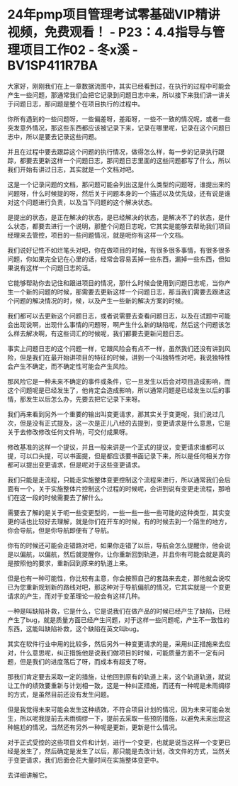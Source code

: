 # 24年pmp项目管理考试零基础VIP精讲视频，免费观看！ - P23：4.4指导与管理项目工作02 - 冬x溪 - BV1SP411R7BA

大家好，刚刚我们在上一章数据流图中，其实已经看到过，在执行的过程中可能会产生一些问题，那通常我们会把它记录到问题日志中来，所以接下来我们讲一讲关于问题日志，那问题是整个在项目执行的过程中。

你所有遇到的一些问题呀，一些偏差呀，差距呀，一些不一致的情况呢，或者一些突发意外情况，那这些东西都应该被记录下来，记录在哪里呢，记录在这个问题日志中，所以是要去记录这些问题。

并且在过程中要去跟踪这个问题的执行情况，做得怎么样，每一步的记录执行跟踪，都要去更新这样一个问题日志，那问题日志里面的这些问题都写了什么，所以我们开始有讲过日志，其实就是一个文档对吧。

这是一个记录问题的文档，那问题可能会列出这是什么类型的问题呀，谁提出来的问题呀，什么时候提的呀，然后关于问题本身的一个描述以及优先级，还有说是谁对这个问题进行负责，以及当下问题的这个解决状态。

是提出的状态，是正在解决的状态，是已经解决的状态，是解决不了的状态，是什么状态，都要去进行一个说明，那整个问题日志呢，它其实是能够去帮助我们项目经理来去管控，项目的一些问题情况，就是呃你有这样一个文档。

我们说好记性不如烂笔头对吧，你在做项目的时候，有很多很多事情，有很多很多问题，你如果完全记在心里的话，经常会容易丢掉一些东西，漏掉一些东西，但如果说有这样一个问题日志的话。

它能够帮助你去记住和跟进项目的情况，那什么时候会使用到问题日志呢，当你产生一个新的问题的时候，那需要去更新这样一个问题日志，那当我们需要去跟进这个问题的解决情况的时，候，以及产生一些新的解决方案的时候。

我们都可以去更新这个问题日志，或者说需要去查看问题日志，以及在试题中可能会出现说啊，出现什么事情的问题呀，啊产生什么新的缺陷呢，然后这个问题该怎么样去解决啊，有这些词汇的时候呢，我们都要去更新问题日志。

事实上问题日志的这个问题一样，它跟风险会有点不一样，虽然我们还没有讲到风险，但是我们在最开始讲项目的特征的时候，讲到一个叫独特性对吧，我说独特性会产生不确定，而不确定性可能会产生风险。

那风险它是一种未来不确定的事件或条件，它一旦发生以后会对项目造成影响，而这个问题呢是已经发生了，他肯定会造成影响，所以通常问题是已经发生以后的事情，那发生以后怎么办，先要去把它记录下来呀。

我们再来看到另外一个重要的输出叫变更请求，那其实关于变更呢，我们说过几次，但是没有正式提及，这一次是正儿八经的去提到，变更请求是什么意思，它是关于去修改修改任何文件呐，可交付成果呀。

修改基准的这样一个提议，并且一般来讲是一个正式的提议，变更请求谁都可以提，可以口头提，可以书面提，但是都应该要书面记录下来，所以是任何相关方你都可以提出变更请求，但是呢对于这些变更请求。

我们只能是走流程，只能走实施整体变更控制这个流程来进行，所以通常我们会后面有一个，关于实施整体片控制这个过程的时候呢，会讲到说有变更走流程，那咱们在这一段的时候需要去了解什么。

需要去了解的是关于呃一些变更型的，一些一些一些一些可能的这种类型，其实变更的话也比较好去理解，就是你们在开车的时候，有的时候去到一个陌生的地方，你会导航，但是你导航即便有了导航。

你有的时候还可能会走错路对吧，如果你走错了以后，导航会怎么提醒你，他会说是以偏航，以偏航，然后就提醒你，让你重新回到轨道，并且你有可能会就是真的是按照他的要求，重新回到原来的轨道上来。

但是也有一种可能性，你比较有主意，你会按照自己的套路来去走，那他就会说哎已为您重新规划新的路线对吧，那这种对于导航偏航的情况，它其实就是一个变更请求的产生，而对于变革理论一般会有这样几种。

一种是叫缺陷补救，它是什么，它是说我们在做产品的时候已经产生了缺陷，已经产生了bug，就是质量方面已经产生问题，对于这样一些问题呢，产生不一致性的东西，这能叫缺陷补救，这个缺陷在英文叫bug。

其实在软件行业中用的比较多，然后另外一种变更请求的是，采用纠正措施来去应对，什么意思呢，纠正措施他是说我们做项目的时候，可能质量方面不一定有问题，但是我们的进度落后了呀，而成本有超支了呀。

那我们肯定要去采取一定的措施，让他回到原有的轨道上来，这个轨道轨道，就说让工作的绩效要重新与计划相一致，这是一种纠正措施，而还有一种呢是未雨绸缪的方式，是虽然目前还没有发生问题。

但是我觉得未来可能会发生这种绩效，不符合项目计划的情况，因为未来可能会发生，所以呢我提前去未雨绸缪一下，提前去采取一些预防措施，以避免未来出现这种尴尬的情况，当然还有另外一种呢是更新，更新是什么情况。

对于正式受控的这些项目文件和计划，进行一个变更，也就是说当这样一个变更已经是发生了，然后确定是发生了以后，那只能是去改计划，改文件的方式，当然关于变更请求，我们后面会花大量时间在实施整体变更中。

去详细讲解它。